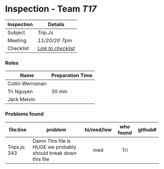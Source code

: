 # Inspection - Team *T17* 
 
| Inspection | Details |
| ----- | ----- |
| Subject | *Trip.Js* |
| Meeting | *11/20/20 7pm* |
| Checklist | *[Link to checklist](reports/checklist.md)* |

### Roles

| Name | Preparation Time |
| ---- | ---- |
| Collin Wernsman |  |
| Tri Nguyen | 30 min |
| Jack Melvin |  |

### Problems found

| file:line | problem | hi/med/low | who found | github#  |
| --- | --- | :---: | :---: | --- |
| Trips.js: 343 | Damn This file is HUGE we probably should break down this file | med | Tri |  |
